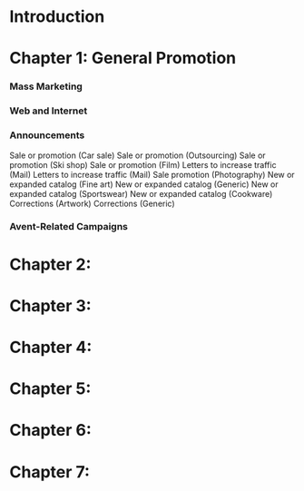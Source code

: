 # Introduction

# Chapter 1: General Promotion
### Mass Marketing
### Web and Internet
### Announcements
Sale or promotion (Car sale)
Sale or promotion (Outsourcing)
Sale or promotion (Ski shop)
Sale or promotion (Film)
Letters to increase traffic (Mail)
Letters to increase traffic (Mail)
Sale promotion (Photography)
New or expanded catalog (Fine art)
New or expanded catalog (Generic)
New or expanded catalog (Sportswear)
New or expanded catalog (Cookware)
Corrections (Artwork)
Corrections (Generic)

### Avent-Related Campaigns

# Chapter 2:

# Chapter 3:

# Chapter 4:

# Chapter 5:

# Chapter 6:

# Chapter 7:
